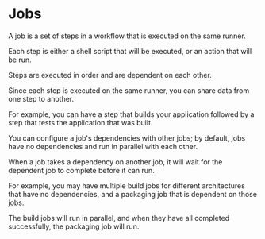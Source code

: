 # Jobs

A job is a set of steps in a workflow that is executed on the same runner.

Each step is either a shell script that will be executed, or an action that will be run.

Steps are executed in order and are dependent on each other.

Since each step is executed on the same runner, you can share data from one step to another.

For example, you can have a step that builds your application followed by a step that tests the application that was built.

You can configure a job's dependencies with other jobs; by default, jobs have no dependencies and run in parallel with each other.

When a job takes a dependency on another job, it will wait for the dependent job to complete before it can run.

For example, you may have multiple build jobs for different architectures that have no dependencies, and a packaging job that is dependent on those jobs.

The build jobs will run in parallel, and when they have all completed successfully, the packaging job will run.
